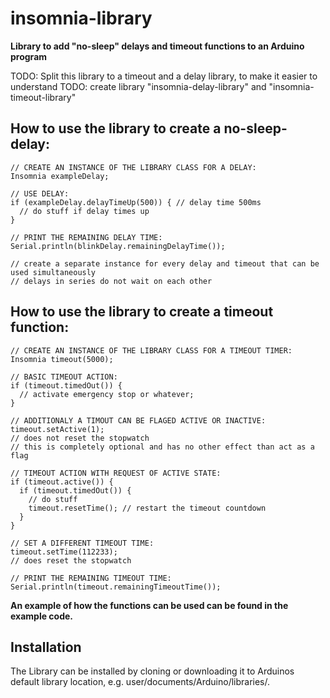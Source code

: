 # insomnia-library 

**Library to add "no-sleep" delays and timeout functions to an Arduino program**

TODO: Split this library to a timeout and a delay library, to make it easier to understand
TODO: create library "insomnia-delay-library" and "insomnia-timeout-library"


How to use the library to create a no-sleep-delay:
-------------------------------------------------
	// CREATE AN INSTANCE OF THE LIBRARY CLASS FOR A DELAY:
	Insomnia exampleDelay;

	// USE DELAY:
	if (exampleDelay.delayTimeUp(500)) { // delay time 500ms
	  // do stuff if delay times up
	}

	// PRINT THE REMAINING DELAY TIME:
	Serial.println(blinkDelay.remainingDelayTime());

	// create a separate instance for every delay and timeout that can be used simultaneously
	// delays in series do not wait on each other
	
How to use the library to create a timeout function:
------------------------------------------------
	// CREATE AN INSTANCE OF THE LIBRARY CLASS FOR A TIMEOUT TIMER:
	Insomnia timeout(5000);

	// BASIC TIMEOUT ACTION:
	if (timeout.timedOut()) {
	  // activate emergency stop or whatever;
	}

	// ADDITIONALY A TIMOUT CAN BE FLAGED ACTIVE OR INACTIVE:
	timeout.setActive(1); 
	// does not reset the stopwatch
	// this is completely optional and has no other effect than act as a flag

	// TIMEOUT ACTION WITH REQUEST OF ACTIVE STATE:
	if (timeout.active()) {
	  if (timeout.timedOut()) { 
	    // do stuff
	    timeout.resetTime(); // restart the timeout countdown
	  }
	}

	// SET A DIFFERENT TIMEOUT TIME:
	timeout.setTime(112233);
	// does reset the stopwatch

	// PRINT THE REMAINING TIMEOUT TIME:
	Serial.println(timeout.remainingTimeoutTime());
	
 **An example of how the functions can be used can be found in the example code.**	

Installation
------------
The Library can be installed by cloning or downloading it to Arduinos default library location, e.g. user/documents/Arduino/libraries/.


